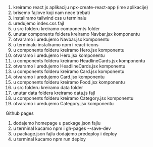 1. kreiramo react js aplikaciju npx-create-react-app (ime aplikacije)
2. brisemo fajlove koji nam nece trebati
3. instaliramo tailwind css u terminalu
4. uredujemo index.css fajl
5. u src folderu kreiramo components folder
6. unutar components foldera kreiramo Navbar.jsx komponentu
7. otvaramo i uredujemo Navbar.jsx komponentu
8. u terminalu instaliramo npm i react-icons
9. u components folderu kreiramo Hero.jsx komponentu
10. otvaramo i uredujemo Hero.jsx komponentu
11. u components folderu kreiramo HeadlineCards.jsx komponentu
12. otvaramo i uredujemo HeadlineCards.jsx komponentu
13. u components folderu kreiramo Card.jsx komponentu
14. otvaramo i uredujemo Card.jsx komponentu
15. u components folderu kreiramo Food.jsx komponentu
16. u src folderu kreiramo data folder
17. unutar data foldera kreiramo data.js fajl
18. u components folderu kreiramo Category.jsx komponentu
19. otvaramo i uredujemo Category.jsx komponentu


Github pages
1. dodajemo homepage u package.json fajlu
2. u terminal kucamo npm i gh-pages --save-dev
3. u package.json fajlu dodajemo predeploy i deploy
4. u terminal kucamo npm run deploy